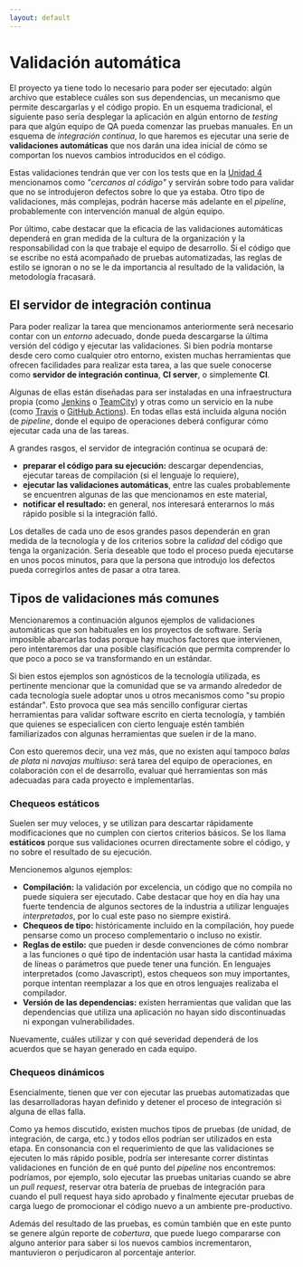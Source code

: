 ```yaml
---
layout: default
---
```


# Validación automática

El proyecto ya tiene todo lo necesario para poder ser ejecutado: algún archivo que establece cuáles son sus dependencias, un mecanismo que permite descargarlas y el código propio. En un esquema tradicional, el siguiente paso sería desplegar la aplicación en algún entorno de _testing_ para que algún equipo de QA pueda comenzar las pruebas manuales. En un esquema de _integración continua_, lo que haremos es ejecutar una serie de **validaciones automáticas** que nos darán una idea inicial de cómo se comportan los nuevos cambios introducidos en el código. 

Estas validaciones tendrán que ver con los tests que en la [Unidad 4](../testing/testing.index) mencionamos como _"cercanos al código"_ y servirán sobre todo para validar que no se introdujeron defectos sobre lo que ya estaba. Otro tipo de validaciones, más complejas, podrán hacerse más adelante en el _pipeline_, probablemente con intervención manual de algún equipo.

Por último, cabe destacar que la eficacia de las validaciones automáticas dependerá en gran medida de la cultura de la organización y la responsabilidad con la que trabaje el equipo de desarrollo. Si el código que se escribe no está acompañado de pruebas automatizadas, las reglas de estilo se ignoran o no se le da importancia al resultado de la validación, la metodología fracasará.

## El servidor de integración continua

Para poder realizar la tarea que mencionamos anteriormente será necesario contar con un _entorno_ adecuado, donde pueda descargarse la última versión del código y ejecutar las validaciones. Si bien podría montarse desde cero como cualquier otro entorno, existen muchas herramientas que ofrecen facilidades para realizar esta tarea, a las que suele conocerse como **servidor de integración continua**, **CI server**, o simplemente **CI**. 

Algunas de ellas están diseñadas para ser instaladas en una infraestructura propia (como [Jenkins](https://www.jenkins.io/) o [TeamCity](https://www.jetbrains.com/teamcity/)) y otras como un servicio en la nube (como [Travis](https://travis-ci.com/) o [GitHub Actions](https://github.com/features/actions)). En todas ellas está incluida alguna noción de _pipeline_, donde el equipo de operaciones deberá configurar cómo ejecutar cada una de las tareas.

A grandes rasgos, el servidor de integración continua se ocupará de:
* **preparar el código para su ejecución:** descargar dependencias, ejecutar tareas de compilación (si el lenguaje lo requiere),
* **ejecutar las validaciones automáticas**, entre las cuales probablemente se encuentren algunas de las que mencionamos en este material,
* **notificar el resultado:** en general, nos interesará enterarnos lo más rápido posible si la integración falló. 

Los detalles de cada uno de esos grandes pasos dependerán en gran medida de la tecnología y de los criterios sobre la _calidad_ del código que tenga la organización. Sería deseable que todo el proceso pueda ejecutarse en unos pocos minutos, para que la persona que introdujo los defectos pueda corregirlos antes de pasar a otra tarea. 

## Tipos de validaciones más comunes

Mencionaremos a continuación algunos ejemplos de validaciones automáticas que son habituales en los proyectos de software. Sería imposible abarcarlas todas porque hay muchos factores que intervienen, pero intentaremos dar una posible clasificación que permita comprender lo que poco a poco se va transformando en un estándar. 

Si bien estos ejemplos son agnósticos de la tecnología utilizada, es pertinente mencionar que la comunidad que se va armando alrededor de cada tecnología suele adoptar unos u otros mecanismos como "su propio estándar". Esto provoca que sea más sencillo configurar ciertas herramientas para validar software escrito en cierta tecnología, y también que quienes se especialicen con cierto lenguaje estén también familiarizados con algunas herramientas que suelen ir de la mano. 

Con esto queremos decir, una vez más, que no existen aquí tampoco _balas de plata_ ni _navajas multiuso_: será tarea del equipo de operaciones, en colaboración con el de desarrollo, evaluar qué herramientas son más adecuadas para cada proyecto e implementarlas.  

### Chequeos estáticos

Suelen ser muy veloces, y se utilizan para descartar rápidamente modificaciones que no cumplen con ciertos criterios básicos. Se los llama **estáticos** porque sus validaciones ocurren directamente sobre el código, y no sobre el resultado de su ejecución.

Mencionemos algunos ejemplos:

* **Compilación:** la validación por excelencia, un código que no compila no puede siquiera ser ejecutado. Cabe destacar que hoy en día hay una fuerte tendencia de algunos sectores de la industria a utilizar lenguajes _interpretados_, por lo cual este paso no siempre existirá.
* **Chequeos de tipo:** históricamente incluido en la compilación, hoy puede pensarse como un proceso complementario o incluso no existir.
* **Reglas de estilo:** que pueden ir desde convenciones de cómo nombrar a las funciones o qué tipo de indentación usar hasta la cantidad máxima de líneas o parámetros que puede tener una función. En lenguajes interpretados (como Javascript), estos chequeos son muy importantes, porque intentan reemplazar a los que en otros lenguajes realizaba el compilador. 
* **Versión de las dependencias:** existen herramientas que validan que las dependencias que utiliza una aplicación no hayan sido discontinuadas ni expongan vulnerabilidades.

Nuevamente, cuáles utilizar y con qué severidad dependerá de los acuerdos que se hayan generado en cada equipo.

### Chequeos dinámicos

Esencialmente, tienen que ver con ejecutar las pruebas automatizadas que las desarrolladoras hayan definido y detener el proceso de integración si alguna de ellas falla. 

Como ya hemos discutido, existen muchos tipos de pruebas (de unidad, de integración, de carga, etc.) y todos ellos podrían ser utilizados en esta etapa. En consonancia con el requerimiento de que las validaciones se ejecuten lo más rápido posible, podría ser interesante correr distintas validaciones en función de en qué punto del _pipeline_ nos encontremos: podríamos, por ejemplo, solo ejecutar las pruebas unitarias cuando se abre un _pull request_, reservar otra batería de pruebas de integración para cuando el pull request haya sido aprobado y finalmente ejecutar pruebas de carga luego de promocionar el código nuevo a un ambiente pre-productivo.

Además del resultado de las pruebas, es común también que en este punto se genere algún reporte de _cobertura_, que puede luego compararse con alguno anterior para saber si los nuevos cambios incrementaron, mantuvieron o perjudicaron al porcentaje anterior.
